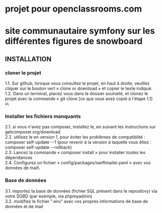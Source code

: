 # projet pour openclassrooms.com
# site communautaire symfony sur les différentes figures de snowboard

## INSTALLATION

### cloner le projet
1.1. Sur github, lorsque vous consultez le projet, en haut à droite, veuillez cliquer sur le bouton vert « clone or download » et copier le texte indiqué.\
1.2. Dans un terminal, placez vous dans le dossier souhaité, et clonez le projet avec la commande « git clone [ce que vous avez copié à l'étape 1.1] »\

### Installer les fichiers manquants
2.1. si vous n'avez pas composer, installez le, en suivant les instructions sur getcomposer.org/download\
2.2. utilisez le en version 1, pour éviter les problèmes de compatiblité : composer self-update --1 (pour revenir à la version à laquelle vous étiez : composer self-update --rollback)\
2.3. Lancez la commande « composer install » pour installer toutes les dépendances\
2.4. Configurez un fichier « config/packages/swiftmailer.yaml » avec vos données de mail\

### Base de données
3.1. importez la base de données (fichier SQL présent dans le repository) via votre SGBD (par exemple, via phpmyadmin)\
3.2. modifiez le fichier ".env" avec vos propres informations de base de données et de mail
